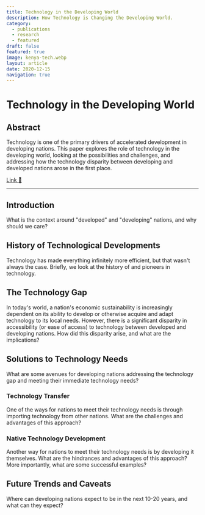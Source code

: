 ```yaml
---
title: Technology in the Developing World
description: How Technology is Changing the Developing World.
category:
  - publications
  - research
  - featured
draft: false
featured: true
image: kenya-tech.webp
layout: article
date: 2020-12-15
navigation: true
---
```


# Technology in the Developing World

## Abstract

Technology is one of the primary drivers of accelerated development in developing nations.
This paper explores the role of technology in the developing world,
looking at the possibilities and challenges, and addressing
how the technology disparity between developing and developed nations arose in the first place.

[Link :rocket:](https://issuu.com/dartmouthjournalofscience/docs/20f_dujs_print_journal_v3/16)

---

## Introduction

What is the context around "developed" and "developing" nations,
and why should we care?

## History of Technological Developments

Technology has made everything infinitely more efficient, but that wasn't always the case.
Briefly, we look at the history of and pioneers in technology.

## The Technology Gap

In today's world, a nation's economic sustainability is increasingly
dependent on its ability to develop or otherwise acquire and adapt
technology to its local needs. However, there is a significant
disparity in accessibility (or ease of access) to technology between
developed and developing nations.
How did this disparity arise, and what are the implications?

## Solutions to Technology Needs

What are some avenues for developing nations
addressing the technology gap and
meeting their immediate technology needs?

### Technology Transfer

One of the ways for nations to meet their technology needs
is through importing technology from other nations.
What are the challenges and advantages of this approach?

### Native Technology Development

Another way for nations to meet their technology needs
is by developing it themselves.
What are the hindrances and advantages of this approach?
More importantly, what are some successful examples?

## Future Trends and Caveats

Where can developing nations expect to be in the next 10-20 years,
and what can they expect?
